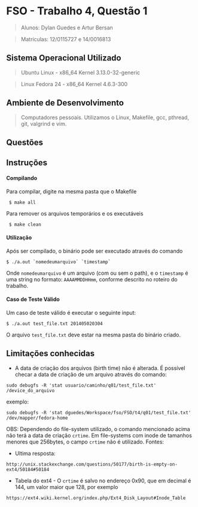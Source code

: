 # FSO - Trabalho 4, Questão 1
>  Alunos: Dylan Guedes e Artur Bersan

>  Matrículas: 12/0115727 e 14/0016813

## Sistema Operacional Utilizado
> Ubuntu Linux - x86_64 Kernel 3.13.0-32-generic

> Linux Fedora 24 - x86_64 Kernel 4.6.3-300

## Ambiente de Desenvolvimento
> Computadores pessoais. Utilizamos o Linux, Makefile, gcc, pthread, git, valgrind e vim.

## Questões

## Instruções
#### Compilando
Para compilar, digite na mesma pasta que o Makefile
```
 $ make all
```
Para remover os arquivos temporários e os executáveis
```
 $ make clean
```
#### Utilização
Após ser compilado, o binário pode ser executado através do comando
```
$ ./a.out `nomedeumarquivo` `timestamp`
```
Onde `nomedeumarquivo` é um arquivo (com ou sem o path), e o `timestamp` é uma string no formato:
`AAAAMMDDHHmm`, conforme descrito no roteiro do trabalho.

#### Caso de Teste Válido
Um caso de teste válido é executar o seguinte input:
```
$ ./a.out test_file.txt 201405020304
```
O arquivo `test_file.txt` deve estar na mesma pasta do binário criado.

## Limitações conhecidas
* A data de criação dos arquivos (birth time) não é alterada. É possível checar a data de criação de um arquivo através do comando:
```
sudo debugfs -R 'stat usuario/caminho/q01/test_file.txt' /device_do_arquivo
```
exemplo:
```
sudo debugfs -R 'stat dguedes/Workspace/fso/FSO/t4/q01/test_file.txt' /dev/mapper/fedora-home
```
OBS: Dependendo do file-system utilizado, o comando mencionado acima não terá a data de criação `crtime`. Em file-systems com inode de tamanhos menores que 256bytes, o campo `crtime` não é utilizado.
Fontes:
- Ultima resposta:
```
http://unix.stackexchange.com/questions/50177/birth-is-empty-on-ext4/50184#50184
```
- Tabela do ext4 - O `crtime` é salvo no endereço 0x90, que em decimal é 144, um valor maior que 128, por exemplo
```
https://ext4.wiki.kernel.org/index.php/Ext4_Disk_Layout#Inode_Table
```
